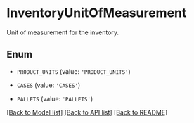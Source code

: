 # InventoryUnitOfMeasurement

Unit of measurement for the inventory.

## Enum

* `PRODUCT_UNITS` (value: `'PRODUCT_UNITS'`)

* `CASES` (value: `'CASES'`)

* `PALLETS` (value: `'PALLETS'`)

[[Back to Model list]](../README.md#documentation-for-models) [[Back to API list]](../README.md#documentation-for-api-endpoints) [[Back to README]](../README.md)


